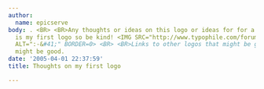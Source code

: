 ```yaml
---
author:
  name: epicserve
body: . <BR> <BR>Any thoughts or ideas on this logo or ideas for for a different one.  This
  is my first logo so be kind! <IMG SRC="http://www.typophile.com/forums/clipart/happy.gif"
  ALT=":-&#41;" BORDER=0> <BR> <BR>Links to other logos that might be good for insperation
  might be good.
date: '2005-04-01 22:37:59'
title: Thoughts on my first logo

---
```


